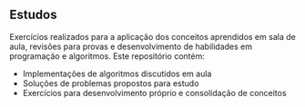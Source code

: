 ## Estudos

Exercícios realizados para a aplicação dos conceitos aprendidos em sala de aula, revisões para provas e desenvolvimento de habilidades em programação e algoritmos. Este repositório contém:

- Implementações de algoritmos discutidos em aula
- Soluções de problemas propostos para estudo
- Exercícios para desenvolvimento próprio e consolidação de conceitos
